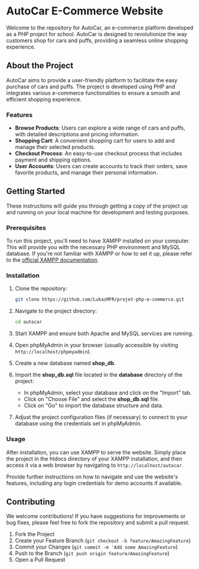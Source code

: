 # AutoCar E-Commerce Website

Welcome to the repository for AutoCar, an e-commerce platform developed as a PHP project for school. AutoCar is designed to revolutionize the way customers shop for cars and puffs, providing a seamless online shopping experience.

## About the Project

AutoCar aims to provide a user-friendly platform to facilitate the easy purchase of cars and puffs. The project is developed using PHP and integrates various e-commerce functionalities to ensure a smooth and efficient shopping experience. 

### Features

- **Browse Products**: Users can explore a wide range of cars and puffs, with detailed descriptions and pricing information.
- **Shopping Cart**: A convenient shopping cart for users to add and manage their selected products.
- **Checkout Process**: An easy-to-use checkout process that includes payment and shipping options.
- **User Accounts**: Users can create accounts to track their orders, save favorite products, and manage their personal information.

## Getting Started

These instructions will guide you through getting a copy of the project up and running on your local machine for development and testing purposes.

### Prerequisites

To run this project, you'll need to have XAMPP installed on your computer. This will provide you with the necessary PHP environment and MySQL database. If you're not familiar with XAMPP or how to set it up, please refer to the [official XAMPP documentation](https://www.apachefriends.org/index.html).

### Installation

1. Clone the repository:
   ```bash
   git clone https://github.com/LukasMFR/projet-php-e-commerce.git
   ```

2. Navigate to the project directory:
    ```bash
    cd autocar
    ```

3. Start XAMPP and ensure both Apache and MySQL services are running.

4. Open phpMyAdmin in your browser (usually accessible by visiting `http://localhost/phpmyadmin`).

5. Create a new database named **shop_db**.

6. Import the **shop_db.sql** file located in the **database** directory of the project:
    - In phpMyAdmin, select your database and click on the "Import" tab.
    - Click on "Choose File" and select the **shop_db.sql** file.
    - Click on "Go" to import the database structure and data.

7. Adjust the project configuration files (if necessary) to connect to your database using the credentials set in phpMyAdmin.

### Usage
After installation, you can use XAMPP to serve the website. Simply place the project in the htdocs directory of your XAMPP installation, and then access it via a web browser by navigating to `http://localhost/autocar`.

Provide further instructions on how to navigate and use the website's features, including any login credentials for demo accounts if available.

## Contributing
We welcome contributions! If you have suggestions for improvements or bug fixes, please feel free to fork the repository and submit a pull request.

1. Fork the Project
2. Create your Feature Branch (`git checkout -b feature/AmazingFeature`)
3. Commit your Changes (`git commit -m 'Add some AmazingFeature`)
4. Push to the Branch (`git push origin feature/AmazingFeature`)
5. Open a Pull Request